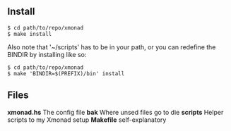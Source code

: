 Install
-------

    $ cd path/to/repo/xmonad
    $ make install

Also note that '~/scripts' has to be in your path, or you can redefine the BINDIR by installing like so:

    $ cd path/to/repo/xmonad
    $ make 'BINDIR=$(PREFIX)/bin' install

Files
-----

__xmonad.hs__ The config file
__bak__ Where unsed files go to die
__scripts__ Helper scripts to my Xmonad setup
__Makefile__ self-explanatory

